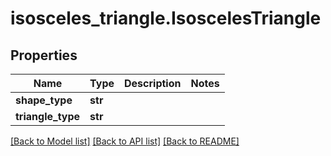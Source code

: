 # isosceles_triangle.IsoscelesTriangle

## Properties
Name | Type | Description | Notes
------------ | ------------- | ------------- | -------------
**shape_type** | **str** |  | 
**triangle_type** | **str** |  | 

[[Back to Model list]](../README.md#documentation-for-models) [[Back to API list]](../README.md#documentation-for-api-endpoints) [[Back to README]](../README.md)


